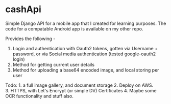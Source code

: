 # cashApi

Simple Django API for a mobile app that I created for learning purposes. The code for a compatable Android app is available on my other repo.

Provides the following - 
  1. Login and authentication with Oauth2 tokens, gotten via Username + password, or via Social media authentication (tested google-oauth2 login)
  2. Method for getting current user details
  3. Method for uploading a base64 encoded image, and local storing per user
  
Todo: 1. a full image gallery, and document storage
      2. Deploy on AWS.   
      3. HTTPS, with Let's Encrypt (or simple DV) Certificates
      4. Maybe some OCR functionality and stuff also.

